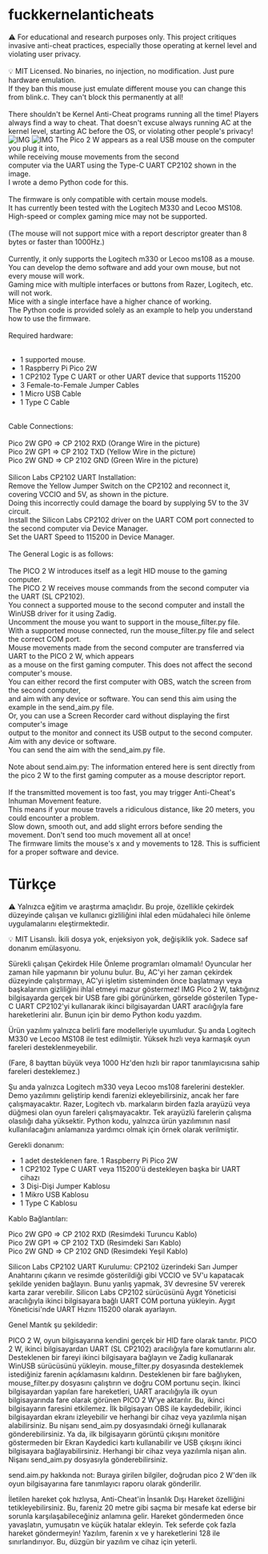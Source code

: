 # fuckkernelanticheats
⚠️ For educational and research purposes only. This project critiques invasive anti-cheat practices, especially those operating at kernel level and violating user privacy.<br>
<br>
💡 MIT Licensed. No binaries, no injection, no modification. Just pure hardware emulation.<br>
If they ban this mouse just emulate different mouse you can change this from blink.c. They can't block this permanently at all!<br>
<br>
There shouldn't be Kernel Anti-Cheat programs running all the time! Players always find a way to cheat. That doesn't excuse always running AC at the kernel level, starting AC before the OS, or violating other people's privacy!
![IMG](https://raw.githubusercontent.com/ny4rlk0/fkernelanticheats/refs/heads/main/picture.png)
![IMG](https://raw.githubusercontent.com/ny4rlk0/fkernelanticheats/refs/heads/main/picture2.png)
The Pico 2 W appears as a real USB mouse on the computer you plug it into, <br>
while receiving mouse movements from the second <br>
computer via the UART using the Type-C UART CP2102 shown in the image. <br>
I wrote a demo Python code for this.<br>
<br>
The firmware is only compatible with certain mouse models. <br>
It has currently been tested with the Logitech M330 and Lecoo MS108.<br>
High-speed or complex gaming mice may not be supported.<br>
<br>
(The mouse will not support mice with a report descriptor greater than 8 bytes or faster than 1000Hz.)<br>
<br>
Currently, it only supports the Logitech m330 or Lecoo ms108 as a mouse. <br>
You can develop the demo software and add your own mouse, but not every mouse will work. <br>
Gaming mice with multiple interfaces or buttons from Razer, Logitech, etc. will not work. <br>
Mice with a single interface have a higher chance of working. <br>
The Python code is provided solely as an example to help you understand how to use the firmware. <br>
<br>
Required hardware:<br>
<br>
* 1 supported mouse.
* 1 Raspberry Pi Pico 2W
* 1 CP2102 Type C UART or other UART device that supports 115200<br>
* 3 Female-to-Female Jumper Cables<br>
* 1 Micro USB Cable<br>
* 1 Type C Cable<br>
<br>
Cable Connections:<br>
<br>
Pico 2W GP0 => CP 2102 RXD (Orange Wire in the picture) <br>
Pico 2W GP1 => CP 2102 TXD (Yellow Wire in the picture) <br>
Pico 2W GND => CP 2102 GND (Green Wire in the picture) <br>
<br>
Silicon Labs CP2102 UART Installation:
<br>
Remove the Yellow Jumper Switch on the CP2102 and reconnect it, covering VCCIO and 5V, as shown in the picture. <br>
Doing this incorrectly could damage the board by supplying 5V to the 3V circuit. <br>
Install the Silicon Labs CP2102 driver on the UART COM port connected to the second computer via Device Manager. <br>
Set the UART Speed ​​to 115200 in Device Manager. <br>
<br>
The General Logic is as follows:<br>
<br>
The PICO 2 W introduces itself as a legit HID mouse to the gaming computer.<br>
The PICO 2 W receives mouse commands from the second computer via the UART (SL CP2102).<br>
You connect a supported mouse to the second computer and install the WinUSB driver for it using Zadig.<br>
Uncomment the mouse you want to support in the mouse_filter.py file.<br>
With a supported mouse connected, run the mouse_filter.py file and select the correct COM port.<br>
Mouse movements made from the second computer are transferred via UART to the PICO 2 W, which appears <br>
as a mouse on the first gaming computer. This does not affect the second computer's mouse.<br>
You can either record the first computer with OBS, watch the screen from the second computer,<br>
and aim with any device or software. You can send this aim using the example in the send_aim.py file. <br>
Or, you can use a Screen Recorder card without displaying the first computer's image<br>
output to the monitor and connect its USB output to the second computer.<br>
Aim with any device or software.<br>
You can send the aim with the send_aim.py file.<br>
<br>
Note about send.aim.py: The information entered here is sent directly from the pico 2 W to the first gaming computer as a mouse descriptor report. <br>
<br>
If the transmitted movement is too fast, you may trigger Anti-Cheat's Inhuman Movement feature. <br>
This means if your mouse travels a ridiculous distance, like 20 meters, you could encounter a problem. <br>
Slow down, smooth out, and add slight errors before sending the movement. Don't send too much movement all at once! <br> 
The firmware limits the mouse's x and y movements to 128. This is sufficient for a proper software and device. <br>

# Türkçe

⚠️ Yalnızca eğitim ve araştırma amaçlıdır. Bu proje, özellikle çekirdek düzeyinde çalışan ve kullanıcı gizliliğini ihlal eden müdahaleci hile önleme uygulamalarını eleştirmektedir.

💡 MIT Lisanslı. İkili dosya yok, enjeksiyon yok, değişiklik yok. Sadece saf donanım emülasyonu.

Sürekli çalışan Çekirdek Hile Önleme programları olmamalı! Oyuncular her zaman hile yapmanın bir yolunu bulur. Bu, AC'yi her zaman çekirdek düzeyinde çalıştırmayı, AC'yi işletim sisteminden önce başlatmayı veya başkalarının gizliliğini ihlal etmeyi mazur göstermez! IMG Pico 2 W, taktığınız bilgisayarda gerçek bir USB fare gibi görünürken, görselde gösterilen Type-C UART CP2102'yi kullanarak ikinci bilgisayardan UART aracılığıyla fare hareketlerini alır.
Bunun için bir demo Python kodu yazdım.

Ürün yazılımı yalnızca belirli fare modelleriyle uyumludur.
Şu anda Logitech M330 ve Lecoo MS108 ile test edilmiştir.
Yüksek hızlı veya karmaşık oyun fareleri desteklenmeyebilir.

(Fare, 8 bayttan büyük veya 1000 Hz'den hızlı bir rapor tanımlayıcısına sahip fareleri desteklemez.)

Şu anda yalnızca Logitech m330 veya Lecoo ms108 farelerini destekler.
Demo yazılımını geliştirip kendi farenizi ekleyebilirsiniz, ancak her fare çalışmayacaktır.
Razer, Logitech vb. markaların birden fazla arayüzü veya düğmesi olan oyun fareleri çalışmayacaktır.
Tek arayüzlü farelerin çalışma olasılığı daha yüksektir.
Python kodu, yalnızca ürün yazılımının nasıl kullanılacağını anlamanıza yardımcı olmak için örnek olarak verilmiştir.

Gerekli donanım:

* 1 adet desteklenen fare. 1 Raspberry Pi Pico 2W
* 1 CP2102 Type C UART veya 115200'ü destekleyen başka bir UART cihazı
* 3 Dişi-Dişi Jumper Kablosu
* 1 Mikro USB Kablosu
* 1 Type C Kablosu

Kablo Bağlantıları:<br>

Pico 2W GP0 => CP 2102 RXD (Resimdeki Turuncu Kablo)<br>
Pico 2W GP1 => CP 2102 TXD (Resimdeki Sarı Kablo)<br>
Pico 2W GND => CP 2102 GND (Resimdeki Yeşil Kablo)<br>

Silicon Labs CP2102 UART Kurulumu:
CP2102 üzerindeki Sarı Jumper Anahtarını çıkarın ve resimde gösterildiği gibi VCCIO ve 5V'u kapatacak şekilde yeniden bağlayın.
Bunu yanlış yapmak, 3V devresine 5V vererek karta zarar verebilir. Silicon Labs CP2102 sürücüsünü Aygıt Yöneticisi aracılığıyla ikinci bilgisayara bağlı UART COM portuna yükleyin.
Aygıt Yöneticisi'nde UART Hızını 115200 olarak ayarlayın.

Genel Mantık şu şekildedir:

PICO 2 W, oyun bilgisayarına kendini gerçek bir HID fare olarak tanıtır.
PICO 2 W, ikinci bilgisayardan UART (SL CP2102) aracılığıyla fare komutlarını alır.
Desteklenen bir fareyi ikinci bilgisayara bağlayın ve Zadig kullanarak WinUSB sürücüsünü yükleyin.
mouse_filter.py dosyasında desteklemek istediğiniz farenin açıklamasını kaldırın.
Desteklenen bir fare bağlıyken, mouse_filter.py dosyasını çalıştırın ve doğru COM portunu seçin.
İkinci bilgisayardan yapılan fare hareketleri, UART aracılığıyla ilk oyun bilgisayarında fare olarak görünen PICO 2 W'ye aktarılır. Bu, ikinci bilgisayarın faresini etkilemez. İlk bilgisayarı OBS ile kaydedebilir, ikinci bilgisayardan ekranı izleyebilir ve herhangi bir cihaz veya yazılımla nişan alabilirsiniz. Bu nişanı send_aim.py dosyasındaki örneği kullanarak gönderebilirsiniz.
Ya da, ilk bilgisayarın görüntü çıkışını monitöre göstermeden bir Ekran Kaydedici kartı kullanabilir ve USB çıkışını ikinci bilgisayara bağlayabilirsiniz.
Herhangi bir cihaz veya yazılımla nişan alın.
Nişanı send_aim.py dosyasıyla gönderebilirsiniz.

send.aim.py hakkında not: Buraya girilen bilgiler, doğrudan pico 2 W'den ilk oyun bilgisayarına fare tanımlayıcı raporu olarak gönderilir.

İletilen hareket çok hızlıysa, Anti-Cheat'in İnsanlık Dışı Hareket özelliğini tetikleyebilirsiniz.
Bu, fareniz 20 metre gibi saçma bir mesafe kat ederse bir sorunla karşılaşabileceğiniz anlamına gelir.
Hareket göndermeden önce yavaşlatın, yumuşatın ve küçük hatalar ekleyin. Tek seferde çok fazla hareket göndermeyin! Yazılım, farenin x ve y hareketlerini 128 ile sınırlandırıyor. Bu, düzgün bir yazılım ve cihaz için yeterli.

